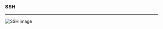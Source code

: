 ### SSH
------------------------------------------------------------------------------------

<img src="https://www.ssh.com/hubfs/Imported_Blog_Media/SSH_simplified_protocol_diagram-2.png" alt="SSH image">
